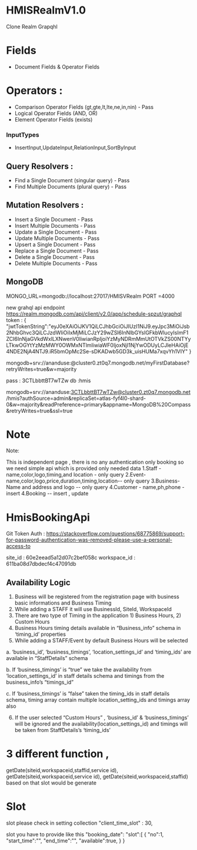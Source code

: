 # HMISRealmV1.0
Clone Realm Grapqhl

# Fields 
 - Document Fields & Operator Fields

# Operators :
 - Comparison Operator Fields (gt,gte,lt,lte,ne,in,nin) - Pass
 - Logical Operator Fields (AND, OR)
 - Element Operator Fields (exists)

### InputTypes 
  - InsertInput,UpdateInput,RelationInput,SortByInput

## Query Resolvers :
 - Find a Single Document (singular query) - Pass
 - Find Multiple Documents (plural query) - Pass
 
## Mutation Resolvers :
 - Insert a Single Document - Pass
 - Insert Multiple Documents - Pass
 - Update a Single Document - Pass
 - Update Multiple Documents - Pass
 - Upsert a Single Document - Pass
 - Replace a Single Document - Pass
 - Delete a Single Document - Pass
 - Delete Multiple Documents - Pass

## MongoDB 
MONGO_URL=mongodb://localhost:27017/HMISVRealm
PORT =4000

new grahql api endpoint
https://realm.mongodb.com/api/client/v2.0/app/schedule-spzut/graphql
token :
{
  "jwtTokenString":"eyJ0eXAiOiJKV1QiLCJhbGciOiJIUzI1NiJ9.eyJpc3MiOiJsb2NhbGhvc3QiLCJzdWIiOiIxMjMiLCJzY29wZSI6InNlbGYsIGFkbWlucyIsImF1ZCI6InNjaGVkdWxlLXNwenV0IiwianRpIjoiYzMyNDRmMmUtOTVkZS00NTYyLTkwOGYtYzMzMWY0OWMxNTlmIiwiaWF0IjoxNjI1NjYwODUyLCJleHAiOjE4NDE2NjA4NTJ9.iR5bmOpMc2Se-sDKADwb5GD3k_uisHUMa7xqvYh1VIY"
}

mongodb+srv://ananduse:<password>@cluster0.zt0q7.mongodb.net/myFirstDatabase?retryWrites=true&w=majority

pass : 3CTLbbttBT7wTZw
db :hmis

mongodb+srv://ananduse:3CTLbbttBT7wTZw@cluster0.zt0q7.mongodb.net/hmis?authSource=admin&replicaSet=atlas-fyf4l0-shard-0&w=majority&readPreference=primary&appname=MongoDB%20Compass&retryWrites=true&ssl=true

# Note 
Note:

This is independent page , there is no any authentication only booking
so we need simple api which is provided only needed data
1.Staff - name,color,logo,timing,and location - only query
2.Event-name,color,logo,price,duration,timing,location-- only query
3.Business- Name and address and logo -- only query
4.Customer - name,ph,phone - insert
4.Booking -- insert , update
# HmisBookingApi

Git Token Auth : 
https://stackoverflow.com/questions/68775869/support-for-password-authentication-was-removed-please-use-a-personal-access-to

site_id : 60e2eead5a12d07c2bef058c
workspace_id : 611ba08d7dbdecf4c47091db

## Availability Logic

1. Business will be registered from the registration page with business basic informations and Business Timing
2. While adding a STAFF it will use BusinessId, SiteId, WorkspaceId
3. There are two type of Timing in the application 1) Business Hours, 2) Custom Hours
4. Business Hours timing details available in “Business_info” schema in ‘timing_id’ properties
5. While adding a STAFF/Event by default Business Hours will be selected

  a. ‘business_id’, ‘business_timings’, ‘location_settings_id’ and ‘timing_ids’ are available in “StaffDetails” schema

  b. If ‘business_timings’ is “true” we take the availability from ‘location_settings_id’ in staff details schema and timings from the business_info’s “timings_id”

  c. If ‘business_timings’ is “false” taken the timing_ids in staff details schema, timing array contain multiple location_setting_ids and timings array also

6. If the user selected “Custom Hours” , ‘business_id’ & ‘business_timings’ will  be ignored and the availability(location_settings_id) and timings will be taken from StaffDetails’s ‘timing_ids’

# 3 different function , 
getDate(siteid,workspaceid,staffid,service id),
getDate(siteid,workspaceid,service id),
getDate(siteid,workspaceid,staffid) 
based on that slot would be generate

# Slot
slot please check in setting collection  "client_time_slot" : 30,

slot you have to provide like this "booking_date":
"slot":[
{
     "no":1,
	 "start_time":"",
	 "end_time":"",
	 "available":true,
	 }
	 }